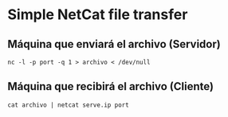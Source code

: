 # Simple NetCat file transfer

## Máquina que enviará el archivo (Servidor)

```
nc -l -p port -q 1 > archivo < /dev/null
```

## Máquina que recibirá el archivo (Cliente)

```
cat archivo | netcat serve.ip port
```
